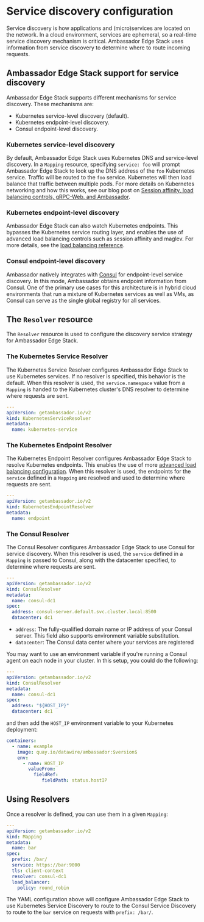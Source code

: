 # Service discovery configuration

Service discovery is how applications and (micro)services are located on the network. In a cloud environment, services are ephemeral, so a real-time service discovery mechanism is critical. Ambassador Edge Stack uses information from service discovery to determine where to route incoming requests.

## Ambassador Edge Stack support for service discovery

Ambassador Edge Stack supports different mechanisms for service discovery. These mechanisms are:

* Kubernetes service-level discovery (default).
* Kubernetes endpoint-level discovery.
* Consul endpoint-level discovery.

### Kubernetes service-level discovery

By default, Ambassador Edge Stack uses Kubernetes DNS and service-level discovery. In a `Mapping` resource, specifying `service: foo` will prompt Ambassador Edge Stack to look up the DNS address of the `foo` Kubernetes service. Traffic will be routed to the `foo` service. Kubernetes will then load balance that traffic between multiple pods. For more details on Kubernetes networking and how this works, see our blog post on [Session affinity, load balancing controls, gRPC-Web, and Ambassador](https://blog.getambassador.io/session-affinity-load-balancing-controls-grpc-web-and-ambassador-0-52-2b916b396d0c).

### Kubernetes endpoint-level discovery

Ambassador Edge Stack can also watch Kubernetes endpoints. This bypasses the Kubernetes service routing layer, and enables the use of advanced load balancing controls such as session affinity and maglev. For more details, see the [load balancing reference](/reference/core/load-balancer).

### Consul endpoint-level discovery

Ambassador natively integrates with [Consul](https://www.consul.io) for endpoint-level service discovery. In this mode, Ambassador obtains endpoint information from Consul. One of the primary use cases for this architecture is in hybrid cloud environments that run a mixture of Kubernetes services as well as VMs, as Consul can serve as the single global registry for all services.

## The `Resolver` resource

The `Resolver` resource is used to configure the discovery service strategy for Ambassador Edge Stack.

### The Kubernetes Service Resolver

The Kubernetes Service Resolver configures Ambassador Edge Stack to use Kubernetes services. If no resolver is specified, this behavior is the default. When this resolver is used, the `service.namespace` value from a `Mapping` is handed to the Kubernetes cluster's DNS resolver to determine where requests are sent. 

```yaml
---
apiVersion: getambassador.io/v2
kind: KubernetesServiceResolver
metadata:
  name: kubernetes-service
```

### The Kubernetes Endpoint Resolver

The Kubernetes Endpoint Resolver configures Ambassador Edge Stack to resolve Kubernetes endpoints. This enables the use of more [advanced load balancing configuration](/reference/core/load-balancer). When this resolver is used, the endpoints for the `service` defined in a `Mapping` are resolved and used to determine where requests are sent.

```yaml
---
apiVersion: getambassador.io/v2
kind: KubernetesEndpointResolver
metadata:
  name: endpoint
```

### The Consul Resolver

The Consul Resolver configures Ambassador Edge Stack to use Consul for service discovery. When this resolver is used, the `service` defined in a `Mapping` is passed to Consul, along with the datacenter specified, to determine where requests are sent.

```yaml
---
apiVersion: getambassador.io/v2
kind: ConsulResolver
metadata:
  name: consul-dc1
spec:
  address: consul-server.default.svc.cluster.local:8500
  datacenter: dc1
```
- `address`: The fully-qualified domain name or IP address of your Consul server. This field also supports environment variable substitution.
- `datacenter`: The Consul data center where your services are registered

You may want to use an environment variable if you're running a Consul agent on each node in your cluster. In this setup, you could do the following:

```yaml
---
apiVersion: getambassador.io/v2
kind: ConsulResolver
metadata:
  name: consul-dc1
spec:
  address: "${HOST_IP}"
  datacenter: dc1
```

and then add the `HOST_IP` environment variable to your Kubernetes deployment:

```yaml
containers:
  - name: example
    image: quay.io/datawire/ambassador:$version$
    env:
      - name: HOST_IP
        valueFrom:
          fieldRef:
             fieldPath: status.hostIP
```

## Using Resolvers

Once a resolver is defined, you can use them in a given `Mapping`:


```yaml
---
apiVersion: getambassador.io/v2
kind: Mapping
metadata:
  name: bar
spec:
  prefix: /bar/
  service: https://bar:9000
  tls: client-context
  resolver: consul-dc1
  load_balancer:
    policy: round_robin
```

The YAML configuration above will configure Ambassador Edge Stack to use Kubernetes Service Discovery to route to the Consul Service Discovery to route to the `bar` service on requests with `prefix: /bar/`.
